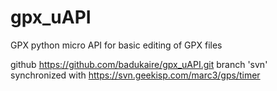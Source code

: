 # gpx_uAPI

GPX python micro API for basic editing of GPX files

github	https://github.com/badukaire/gpx_uAPI.git
branch 'svn' synchronized with https://svn.geekisp.com/marc3/gps/timer

